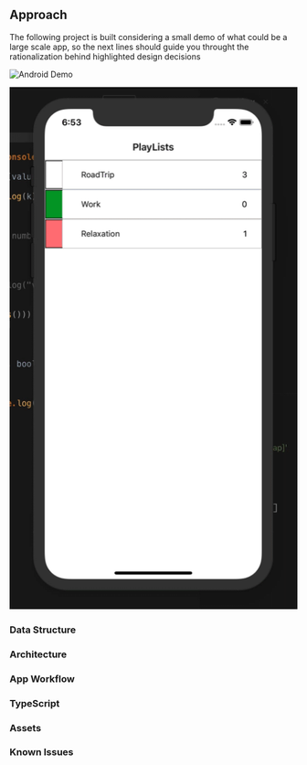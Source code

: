 ## Approach

The following project is built considering a small demo of what could be a large scale app, so the next lines should guide you throught the rationalization behind highlighted design decisions

![Android Demo](https://github.com/cutiko/EverPlay/blob/master/Everplay%20v1dot2%20android.gif?raw=true)

![IOS Demo](https://github.com/cutiko/EverPlay/blob/master/Everplay%20v1%20ios.gif?raw=true)

### Data Structure

### Architecture

### App Workflow

### TypeScript

### Assets

### Known Issues